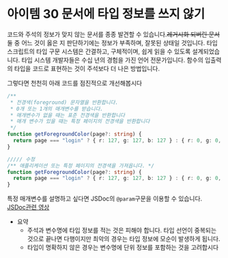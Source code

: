 # 아이템 30 문서에 타입 정보를 쓰지 않기

코드와 주석의 정보가 맞지 않는 문서를 종종 발견할 수 있습니다.~~레거시화 되버린 문서~~ 둘 중 어느 것이 옳은 지 판단하기에는 정보가 부족하며, 잘못된 상태일 것입니다. 타입스크립트의 타입 구문 시스템은 간결하고, 구체적이며, 쉽게 읽을 수 있도록 설계되었습니다. 타입 시스템 개발자들은 수십 년의 경험을 가진 언어 전문가입니다. 함수의 입출력의 타입을 코드로 표현하는 것이 주석보다 더 나은 방법입니다.

그렇다면 천천히 아래 코드를 점진적으로 개선해봅시다

```typescript
/**
 * 전경색(foreground) 문자열을 반환합니다.
 * 0개 또는 1개의 매개변수를 받습니다.
 * 매개변수가 없을 때는 표준 전경색을 반환합니다
 * 매개 변수가 있을 때는 특정 페이지의 전경색을 반환합니다
 */
function getForegroundColor(page?: string) {
  return page === "login" ? { r: 127, g: 127, b: 127 } : { r: 0, g: 0, b: 0 };
}

///// 수정
/** 애플리케이션 또는 특정 페이지의 전경색을 가져옵니다. */
function getForegroundColor(page?: string) {
  return page === "login" ? { r: 127, g: 127, b: 127 } : { r: 0, g: 0, b: 0 };
}
```

특정 매개변수를 설명하고 싶다면 JSDoc의 `@param`구문을 이용할 수 있습니다. [JSDoc관련 영상](https://www.youtube.com/watch?v=ORmnc-hLrYs)

- 요약
  - 주석과 변수명에 타입 정보를 적는 것은 피해야 합니다. 타입 선언이 중복되는 것으로 끝나면 다행이지만 최악의 경우는 타입 정보에 모순이 발생하게 됩니다.
  - 타입이 명확하지 않은 경우는 변수명에 단위 정보를 포함하는 것을 고려합시다
